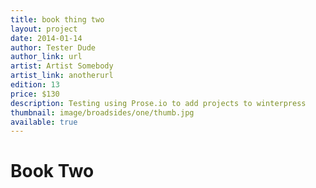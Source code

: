 ```yaml
---
title: book thing two
layout: project
date: 2014-01-14
author: Tester Dude
author_link: url
artist: Artist Somebody
artist_link: anotherurl
edition: 13
price: $130
description: Testing using Prose.io to add projects to winterpress
thumbnail: image/broadsides/one/thumb.jpg
available: true
---
```

# Book Two